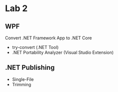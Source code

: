 # Lab 2

## WPF

Convert .NET Framework App to .NET Core

* try-convert (.NET Tool)
* .NET Portability Analyzer (Visual Studio Extension)

## .NET Publishing

* Single-File
* Trimming
